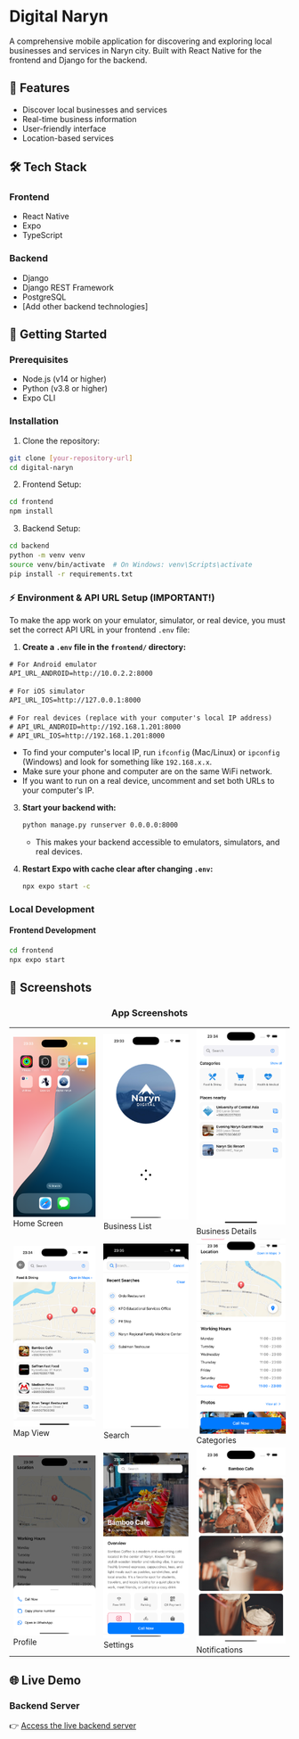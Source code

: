 # Digital Naryn

A comprehensive mobile application for discovering and exploring local businesses and services in Naryn city. Built with React Native for the frontend and Django for the backend.

## 📱 Features

- Discover local businesses and services
- Real-time business information
- User-friendly interface
- Location-based services

## 🛠️ Tech Stack

### Frontend

- React Native
- Expo
- TypeScript

### Backend

- Django
- Django REST Framework
- PostgreSQL
- [Add other backend technologies]

## 🚀 Getting Started

### Prerequisites

- Node.js (v14 or higher)
- Python (v3.8 or higher)
- Expo CLI

### Installation

1. Clone the repository:

```bash
git clone [your-repository-url]
cd digital-naryn
```

2. Frontend Setup:

```bash
cd frontend
npm install
```

3. Backend Setup:

```bash
cd backend
python -m venv venv
source venv/bin/activate  # On Windows: venv\Scripts\activate
pip install -r requirements.txt
```

### ⚡️ Environment & API URL Setup (IMPORTANT!)

To make the app work on your emulator, simulator, or real device, you must set the correct API URL in your frontend `.env` file:

1. **Create a `.env` file in the `frontend/` directory:**

```
# For Android emulator
API_URL_ANDROID=http://10.0.2.2:8000

# For iOS simulator
API_URL_IOS=http://127.0.0.1:8000

# For real devices (replace with your computer's local IP address)
# API_URL_ANDROID=http://192.168.1.201:8000
# API_URL_IOS=http://192.168.1.201:8000
```

- To find your computer's local IP, run `ifconfig` (Mac/Linux) or `ipconfig` (Windows) and look for something like `192.168.x.x`.
- Make sure your phone and computer are on the same WiFi network.
- If you want to run on a real device, uncomment and set both URLs to your computer's IP.


3. **Start your backend with:**

   ```bash
   python manage.py runserver 0.0.0.0:8000
   ```

   - This makes your backend accessible to emulators, simulators, and real devices.

4. **Restart Expo with cache clear after changing `.env`:**
   ```bash
   npx expo start -c
   ```

### Local Development

#### Frontend Development

```bash
cd frontend
npx expo start
```

## 📸 Screenshots

<div align="center">
  <h3>App Screenshots</h3>
  
  <table>
    <tr>
      <td><img src="frontend/screenshots/simulator_screenshot_7BC36ED1-5455-4D2B-AA71-76745DAE559A.png" alt="Home Screen" width="200"/><br/>Home Screen</td>
      <td><img src="frontend/screenshots/simulator_screenshot_86D0E1D3-572C-4981-88B9-33B33986F886.png" alt="Business List" width="200"/><br/>Business List</td>
      <td><img src="frontend/screenshots/simulator_screenshot_89EB0FC6-7AC0-4514-8A7D-BDD674DCB8FD.png" alt="Business Details" width="200"/><br/>Business Details</td>
    </tr>
    <tr>
      <td><img src="frontend/screenshots/simulator_screenshot_4145C69A-8DE5-40FF-8E81-A1399EA48095.png" alt="Map View" width="200"/><br/>Map View</td>
      <td><img src="frontend/screenshots/simulator_screenshot_828B867E-11B9-4F8A-A68B-95656B51F17C.png" alt="Search" width="200"/><br/>Search</td>
      <td><img src="frontend/screenshots/simulator_screenshot_00338DB0-D7DB-428B-A521-620B19CEF49E.png" alt="Categories" width="200"/><br/>Categories</td>
    </tr>
    <tr>
      <td><img src="frontend/screenshots/simulator_screenshot_350D80FD-077A-4691-A663-572D2813CB24.png" alt="Profile" width="200"/><br/>Profile</td>
      <td><img src="frontend/screenshots/simulator_screenshot_CFABE47C-9911-47E5-82E1-94B444992A03.png" alt="Settings" width="200"/><br/>Settings</td>
      <td><img src="frontend/screenshots/simulator_screenshot_7C99AD7F-5FF8-44C7-8532-EDE06B94AA1C.png" alt="Notifications" width="200"/><br/>Notifications</td>
    </tr>
  </table>
</div>

## 🌐 Live Demo

### Backend Server

👉 [Access the live backend server](http://157.230.109.162:8000/)
